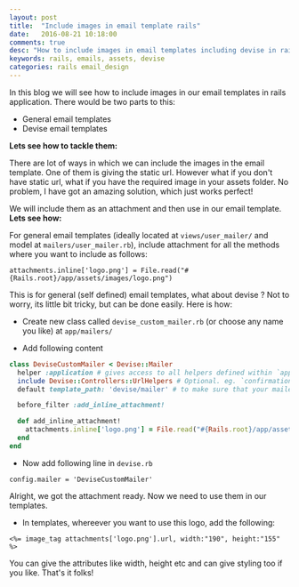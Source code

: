 ```yaml
---
layout: post
title:  "Include images in email template rails"
date:   2016-08-21 10:18:00
comments: true
desc: "How to include images in email templates including devise in rails"
keywords: rails, emails, assets, devise
categories: rails email_design
---
```


In this blog we will see how to include images in our email templates in rails application. There would be two parts to this:

- General email templates 
- Devise email templates

**Lets see how to tackle them:**

There are lot of ways in which we can include the images in the email template. One of them is giving the static url. However what if you don't have static url, what if you have the required image in your assets folder. No problem, I have got an amazing solution, which just works perfect!

We will include them as an attachment and then use in our email template. 
**Lets see how:**

For general email templates (ideally located at `views/user_mailer/` and model at `mailers/user_mailer.rb`), include attachment for all the methods where you want to include as follows:


`attachments.inline['logo.png'] = File.read("#{Rails.root}/app/assets/images/logo.png")`

This is for general (self defined) email templates, what about devise ? Not to worry, its little bit tricky, but can be done easily. Here is how:

- Create new class called `devise_custom_mailer.rb` (or choose any name you like) at `app/mailers/`

- Add following content

```ruby
class DeviseCustomMailer < Devise::Mailer   
  helper :application # gives access to all helpers defined within `application_helper`.
  include Devise::Controllers::UrlHelpers # Optional. eg. `confirmation_url`
  default template_path: 'devise/mailer' # to make sure that your mailer uses the devise views

  before_filter :add_inline_attachment!

  def add_inline_attachment!
    attachments.inline['logo.png'] = File.read("#{Rails.root}/app/assets/images/logo.png")
  end
end
```

- Now add following line in `devise.rb`

`config.mailer = 'DeviseCustomMailer'`

Alright, we got the attachment ready. Now we need to use them in our templates. 

- In templates, whereever you want to use this logo, add the following:

`<%= image_tag attachments['logo.png'].url, width:"190", height:"155" %>`

You can give the attributes like width, height etc and can give styling too if you like. That's it folks!